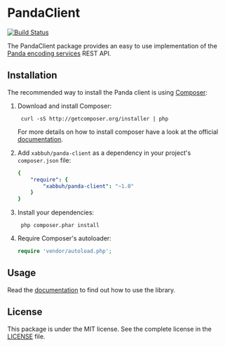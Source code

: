 PandaClient
===========

[![Build Status](https://travis-ci.org/xabbuh/panda-client.png?branch=master)](https://travis-ci.org/xabbuh/panda-client)

The PandaClient package provides an easy to use implementation of the
[Panda encoding services](https://www.pandastream.com/) REST API.

Installation
------------

The recommended way to install the Panda client is using
[Composer](http://getcomposer.org/):

1. Download and install Composer:

        curl -sS http://getcomposer.org/installer | php

   For more details on how to install composer have a look at the official
   [documentation](http://getcomposer.org/doc/00-intro.md).

1. Add ``xabbuh/panda-client`` as a dependency in your project's
   ``composer.json`` file:

    ```yaml
    {
        "require": {
            "xabbuh/panda-client": "~1.0"
        }
    }
    ```

1. Install your dependencies:

        php composer.phar install

1. Require Composer's autoloader:

   ``` php
   require 'vendor/autoload.php';
   ```

Usage
-----

Read the [documentation](doc/usage.md) to find out how to use the library.

License
-------

This package is under the MIT license. See the complete license in the
[LICENSE](LICENSE) file.
